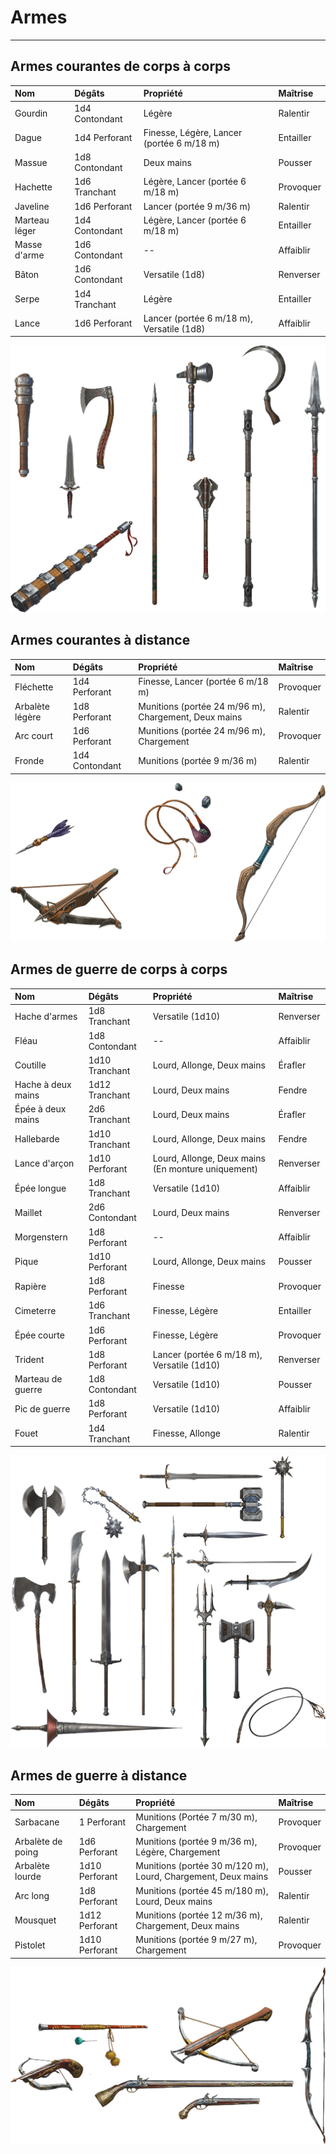 # Armes

---

## Armes courantes de corps à corps

| Nom | Dégâts | Propriété | Maîtrise |
| :- | :- | :- | :- |
| <span class="bold-text" id="arme-gourdin">Gourdin</span> | 1d4 Contondant | Légère | Ralentir |
| <span class="bold-text" id="arme-dague">Dague</span> | 1d4 Perforant | Finesse, Légère, Lancer (portée 6 m/18 m) | Entailler |
| <span class="bold-text" id="arme-massue">Massue</span> | 1d8 Contondant | Deux mains | Pousser |
| <span class="bold-text" id="arme-hachette">Hachette</span> | 1d6 Tranchant | Légère, Lancer (portée 6 m/18 m) | Provoquer |
| <span class="bold-text" id="arme-javeline">Javeline</span> | 1d6 Perforant | Lancer (portée 9 m/36 m) | Ralentir |
| <span class="bold-text" id="arme-marteau-leger">Marteau léger</span> | 1d4 Contondant | Légère, Lancer (portée 6 m/18 m) | Entailler |
| <span class="bold-text" id="arme-masse-darme">Masse d'arme</span> | 1d6 Contondant | -- | Affaiblir |
| <span class="bold-text" id="arme-baton">Bâton</span> | 1d6 Contondant | Versatile (1d8) | Renverser |
| <span class="bold-text" id="arme-serpe">Serpe</span> | 1d4 Tranchant | Légère | Entailler |
| <span class="bold-text" id="arme-lance">Lance</span> | 1d6 Perforant | Lancer (portée 6 m/18 m), Versatile (1d8) | Affaiblir |

<img src="_media/equipement/courantes-melee.png" alt="Armes courantes de corps à corps" class="equipment" data-no-zoom />

## Armes courantes à distance

| Nom | Dégâts | Propriété | Maîtrise |
| :- | :- | :- | :- |
| <span class="bold-text" id="arme-flechette">Fléchette</span> | 1d4 Perforant | Finesse, Lancer (portée 6 m/18 m) | Provoquer |
| <span class="bold-text" id="arme-arbalete-legere">Arbalète légère</span> | 1d8 Perforant | Munitions (portée 24 m/96 m), Chargement, Deux mains | Ralentir |
| <span class="bold-text" id="arme-arc-court">Arc court</span> | 1d6 Perforant | Munitions (portée 24 m/96 m), Chargement | Provoquer |
| <span class="bold-text" id="arme-fronde">Fronde</span> | 1d4 Contondant | Munitions (portée 9 m/36 m) | Ralentir |

<img src="_media/equipement/courantes-dist.png" alt="Armes courantes à distance" class="equipment" data-no-zoom />

## Armes de guerre de corps à corps

| Nom | Dégâts | Propriété | Maîtrise |
| :- | :- | :- | :- |
| <span class="bold-text" id="arme-hache-darmes">Hache d'armes</span> | 1d8 Tranchant | Versatile (1d10) | Renverser |
| <span class="bold-text" id="arme-fleau">Fléau</span> | 1d8 Contondant | -- | Affaiblir |
| <span class="bold-text" id="arme-coutille">Coutille</span> | 1d10 Tranchant | Lourd, Allonge, Deux mains | Érafler |
| <span class="bold-text" id="arme-hache-deux-mains">Hache à deux mains</span> | 1d12 Tranchant | Lourd, Deux mains | Fendre |
| <span class="bold-text" id="arme-epee-deux-mains">Épée à deux mains</span> | 2d6 Tranchant | Lourd, Deux mains | Érafler |
| <span class="bold-text" id="arme-hallebarde">Hallebarde</span> | 1d10 Tranchant | Lourd, Allonge, Deux mains | Fendre |
| <span class="bold-text" id="arme-lance-arcon">Lance d'arçon</span> | 1d10 Perforant | Lourd, Allonge, Deux mains (En monture uniquement) | Renverser |
| <span class="bold-text" id="arme-epee-longue">Épée longue</span> | 1d8 Tranchant | Versatile (1d10) | Affaiblir |
| <span class="bold-text" id="arme-maillet">Maillet</span> | 2d6 Contondant | Lourd, Deux mains | Renverser |
| <span class="bold-text" id="arme-morgenstern">Morgenstern</span> | 1d8 Perforant | -- | Affaiblir |
| <span class="bold-text" id="arme-pique">Pique</span> | 1d10 Perforant | Lourd, Allonge, Deux mains | Pousser |
| <span class="bold-text" id="arme-rapiere">Rapière</span> | 1d8 Perforant | Finesse | Provoquer |
| <span class="bold-text" id="arme-cimeterre">Cimeterre</span> | 1d6 Tranchant | Finesse, Légère | Entailler |
| <span class="bold-text" id="arme-epee-courte">Épée courte</span> | 1d6 Perforant | Finesse, Légère | Provoquer |
| <span class="bold-text" id="arme-trident">Trident</span> | 1d8 Perforant | Lancer (portée 6 m/18 m), Versatile (1d10) | Renverser |
| <span class="bold-text" id="arme-marteau-de-guerre">Marteau de guerre</span> | 1d8 Contondant | Versatile (1d10) | Pousser |
| <span class="bold-text" id="arme-pic-de-guerre">Pic de guerre</span> | 1d8 Perforant | Versatile (1d10) | Affaiblir |
| <span class="bold-text" id="arme-fouet">Fouet</span> | 1d4 Tranchant | Finesse, Allonge | Ralentir |

<img src="_media/equipement/guerre-melee.png" alt="Armes de guerre de corps à corps" class="equipment" data-no-zoom />

## Armes de guerre à distance

| Nom | Dégâts | Propriété | Maîtrise |
| :- | :- | :- | :- |
| <span class="bold-text" id="arme-sarbacane">Sarbacane</span> | 1 Perforant | Munitions (Portée 7 m/30 m), Chargement | Provoquer |
| <span class="bold-text" id="arme-arbalete-poing">Arbalète de poing</span> | 1d6 Perforant | Munitions (portée 9 m/36 m), Légère, Chargement | Provoquer |
| <span class="bold-text" id="arme-arbalete-lourde">Arbalète lourde</span> | 1d10 Perforant | Munitions (portée 30 m/120 m), Lourd, Chargement, Deux mains | Pousser |
| <span class="bold-text" id="arme-arc-long">Arc long</span> | 1d8 Perforant |Munitions (portée 45 m/180 m), Lourd, Deux mains  | Ralentir |
| <span class="bold-text" id="arme-mousquet">Mousquet</span> | 1d12 Perforant | Munitions (portée 12 m/36 m), Chargement, Deux mains | Ralentir |
| <span class="bold-text" id="arme-pistolet">Pistolet</span> | 1d10 Perforant | Munitions (portée 9 m/27 m), Chargement | Provoquer |

<img src="_media/equipement/guerre-dist.png" alt="Armes de guerre à distance" class="equipment" data-no-zoom />